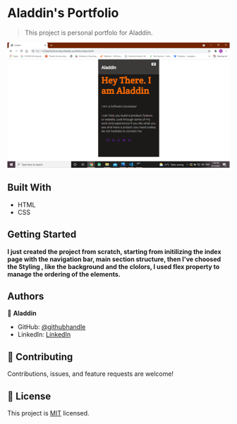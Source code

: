 
# Aladdin's Portfolio

> This project is personal portfolo for Aladdin.

![screenshot](./app_screenshot.png)


## Built With

- HTML
- CSS




## Getting Started

**I just created the project from scratch, starting from initilizing the index page with the navigation bar, main section structure, then I've choosed the Styling , like the background and the clolors, I used flex property to manage the ordering of the elements.**



## Authors

👤 **Aladdin**

- GitHub: [@githubhandle](https://github.com/AlaaAlsalem)
- LinkedIn: [LinkedIn](https://www.linkedin.com/in/aladdin-alsalem-5a68ba1a0/)


## 🤝 Contributing

Contributions, issues, and feature requests are welcome!

## 📝 License

This project is [MIT](./MIT.md) licensed.
